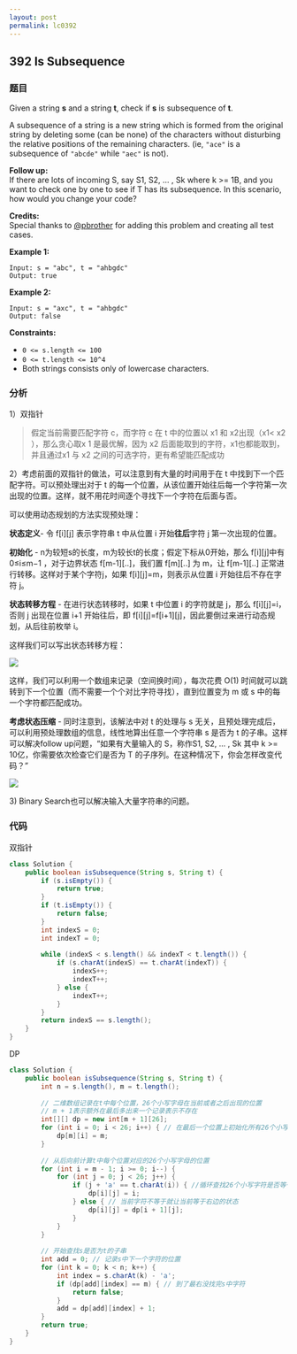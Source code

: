 ```yaml
---
layout: post
permalink: lc0392
---
```


## 392 Is Subsequence

### 题目

Given a string **s** and a string **t**, check if **s** is subsequence of **t**.

A subsequence of a string is a new string which is formed from the original string by deleting some \(can be none\) of the characters without disturbing the relative positions of the remaining characters. \(ie, `"ace"` is a subsequence of `"abcde"` while `"aec"` is not\).

**Follow up:**  
If there are lots of incoming S, say S1, S2, ... , Sk where k &gt;= 1B, and you want to check one by one to see if T has its subsequence. In this scenario, how would you change your code?

**Credits:**  
Special thanks to [@pbrother](https://leetcode.com/pbrother/) for adding this problem and creating all test cases.

**Example 1:**

```text
Input: s = "abc", t = "ahbgdc"
Output: true
```

**Example 2:**

```text
Input: s = "axc", t = "ahbgdc"
Output: false
```

**Constraints:**

* `0 <= s.length <= 100`
* `0 <= t.length <= 10^4`
* Both strings consists only of lowercase characters.

### 分析

1）双指针

> 假定当前需要匹配字符 c，而字符 c 在 t 中的位置以 x1 ​和 x2出现（x1 ​&lt; x2 ​），那么贪心取x 1 ​是最优解，因为 x2 ​后面能取到的字符，x1 ​也都能取到，并且通过x1 ​与 x2 ​之间的可选字符，更有希望能匹配成功

2）考虑前面的双指针的做法，可以注意到有大量的时间用于在 t 中找到下一个匹配字符。可以预处理出对于 t 的每一个位置，从该位置开始往后每一个字符第一次出现的位置。这样，就不用花时间逐个寻找下一个字符在后面与否。

可以使用动态规划的方法实现预处理：

**状态定义**- 令 f\[i\]\[j\] 表示字符串 t 中从位置 i 开始**往后**字符 j 第一次出现的位置。

**初始化** - n为较短s的长度，m为较长t的长度；假定下标从0开始，那么 f\[i\]\[j\]中有0≤i≤m−1 ，对于边界状态 f\[m-1\]\[..\]，我们置 f\[m\]\[..\] 为 m，让 f\[m-1\]\[..\] 正常进行转移。这样对于某个字符j，如果 f\[i\]\[j\]=m，则表示从位置 i 开始往后不存在字符 j。

**状态转移方程** - 在进行状态转移时，如果 t 中位置 i 的字符就是 j，那么 f\[i\]\[j\]=i，否则 j 出现在位置 i+1 开始往后，即 f\[i\]\[j\]=f\[i+1\]\[j\]，因此要倒过来进行动态规划，从后往前枚举 i。

这样我们可以写出状态转移方程：

![](../../.gitbook/assets/image%20%28121%29.png)

这样，我们可以利用一个数组来记录（空间换时间），每次花费 O\(1\) 时间就可以跳转到下一个位置（而不需要一个个对比字符寻找），直到位置变为 m 或 s 中的每一个字符都匹配成功。

**考虑状态压缩** - 同时注意到，该解法中对 t 的处理与 s 无关，且预处理完成后，可以利用预处理数组的信息，线性地算出任意一个字符串 s 是否为 t 的子串。这样可以解决follow up问题，“如果有大量输入的 S，称作S1, S2, ... , Sk 其中 k &gt;= 10亿，你需要依次检查它们是否为 T 的子序列。在这种情况下，你会怎样改变代码？”

![](../../.gitbook/assets/image%20%28122%29.png)

3\) Binary Search也可以解决输入大量字符串的问题。

### 代码

双指针

```java
class Solution {
    public boolean isSubsequence(String s, String t) {
        if (s.isEmpty()) {
            return true;
        }
        if (t.isEmpty()) {
            return false;
        }
        int indexS = 0;
        int indexT = 0;
        
        while (indexS < s.length() && indexT < t.length()) {
            if (s.charAt(indexS) == t.charAt(indexT)) {
                indexS++;
                indexT++;
            } else {
                indexT++;
            }
        }
        return indexS == s.length();
    }
}
```

DP

```java
class Solution {
    public boolean isSubsequence(String s, String t) {
        int n = s.length(), m = t.length();
        
        // 二维数组记录在t中每个位置，26个小写字母在当前或者之后出现的位置
        // m + 1表示额外在最后多出来一个记录表示不存在
        int[][] dp = new int[m + 1][26];
        for (int i = 0; i < 26; i++) { // 在最后一个位置上初始化所有26个小写字母的位置为m(不存在)
            dp[m][i] = m;
        }
        
        // 从后向前计算t中每个位置对应的26个小写字母的位置
        for (int i = m - 1; i >= 0; i--) {
            for (int j = 0; j < 26; j++) {
                if (j + 'a' == t.charAt(i)) { //循环查找26个小写字符是否等于从后向前过程中t中的当前字符
                    dp[i][j] = i;
                } else { // 当前字符不等于就让当前等于右边的状态
                    dp[i][j] = dp[i + 1][j];
                }
            }
        }
        
        // 开始查找s是否为t的子串
        int add = 0; // 记录s中下一个字符的位置
        for (int k = 0; k < n; k++) {
            int index = s.charAt(k) - 'a';
            if (dp[add][index] == m) { // 到了最右没找完s中字符
                return false;
            }
            add = dp[add][index] + 1;
        }
        return true;
    }
}
```

